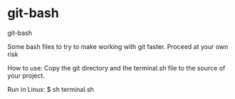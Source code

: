 # git-bash
git-bash

Some bash files to try to make working with git faster. Proceed at your own risk

How to use:
Copy the git directory and the terminal.sh file to the source of your project.

Run in Linux:
$ sh terminal.sh

